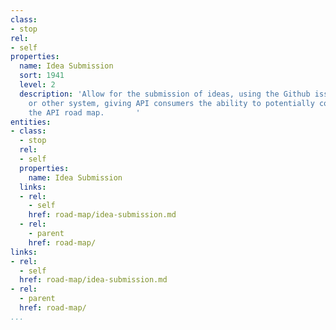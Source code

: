 ```yaml
---
class:
- stop
rel:
- self
properties:
  name: Idea Submission
  sort: 1941
  level: 2
  description: 'Allow for the submission of ideas, using the Github issue management,
    or other system, giving API consumers the ability to potentially contribute to
    the API road map.       '
entities:
- class:
  - stop
  rel:
  - self
  properties:
    name: Idea Submission
  links:
  - rel:
    - self
    href: road-map/idea-submission.md
  - rel:
    - parent
    href: road-map/
links:
- rel:
  - self
  href: road-map/idea-submission.md
- rel:
  - parent
  href: road-map/
...
```

